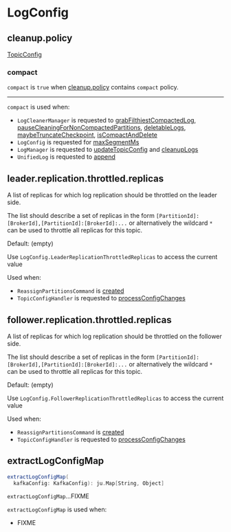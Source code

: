 # LogConfig

## <span id="CleanupPolicyProp"><span id="cleanup.policy"> cleanup.policy

[TopicConfig](../TopicConfig.md#CLEANUP_POLICY_CONFIG)

### <span id="compact"> compact

`compact` is `true` when [cleanup.policy](#CleanupPolicyProp) contains `compact` policy.

---

`compact` is used when:

* `LogCleanerManager` is requested to [grabFilthiestCompactedLog](LogCleanerManager.md#grabFilthiestCompactedLog), [pauseCleaningForNonCompactedPartitions](LogCleanerManager.md#pauseCleaningForNonCompactedPartitions), [deletableLogs](LogCleanerManager.md#deletableLogs), [maybeTruncateCheckpoint](LogCleanerManager.md#maybeTruncateCheckpoint), [isCompactAndDelete](LogCleanerManager.md#isCompactAndDelete)
* `LogConfig` is requested for [maxSegmentMs](#maxSegmentMs)
* `LogManager` is requested to [updateTopicConfig](LogManager.md#updateTopicConfig) and [cleanupLogs](LogManager.md#cleanupLogs)
* `UnifiedLog` is requested to [append](UnifiedLog.md#append)

## <span id="LeaderReplicationThrottledReplicasProp"><span id="leader.replication.throttled.replicas"><span id="LeaderReplicationThrottledReplicas"> leader.replication.throttled.replicas

A list of replicas for which log replication should be throttled on the leader side.

The list should describe a set of replicas in the form `[PartitionId]:[BrokerId],[PartitionId]:[BrokerId]:...` or alternatively the wildcard `*` can be used to throttle all replicas for this topic.

Default: (empty)

Use `LogConfig.LeaderReplicationThrottledReplicas` to access the current value

Used when:

* `ReassignPartitionsCommand` is [created](../tools/kafka-reassign-partitions/ReassignPartitionsCommand.md#topicLevelLeaderThrottle)
* `TopicConfigHandler` is requested to [processConfigChanges](../dynamic-broker-configuration/TopicConfigHandler.md#processConfigChanges)

## <span id="FollowerReplicationThrottledReplicasProp"><span id="follower.replication.throttled.replicas"><span id="FollowerReplicationThrottledReplicas"> follower.replication.throttled.replicas

A list of replicas for which log replication should be throttled on the follower side.

The list should describe a set of replicas in the form `[PartitionId]:[BrokerId],[PartitionId]:[BrokerId]:...` or alternatively the wildcard `*` can be used to throttle all replicas for this topic.

Default: (empty)

Use `LogConfig.FollowerReplicationThrottledReplicas` to access the current value

Used when:

* `ReassignPartitionsCommand` is [created](../tools/kafka-reassign-partitions/ReassignPartitionsCommand.md#topicLevelFollowerThrottle)
* `TopicConfigHandler` is requested to [processConfigChanges](../dynamic-broker-configuration/TopicConfigHandler.md#processConfigChanges)

## <span id="extractLogConfigMap"> extractLogConfigMap

```scala
extractLogConfigMap(
  kafkaConfig: KafkaConfig): ju.Map[String, Object]
```

`extractLogConfigMap`...FIXME

`extractLogConfigMap` is used when:

* FIXME
